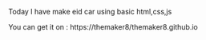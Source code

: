 Today I have make eid car using basic html,css,js

You can get it on : https://themaker8/themaker8.github.io
